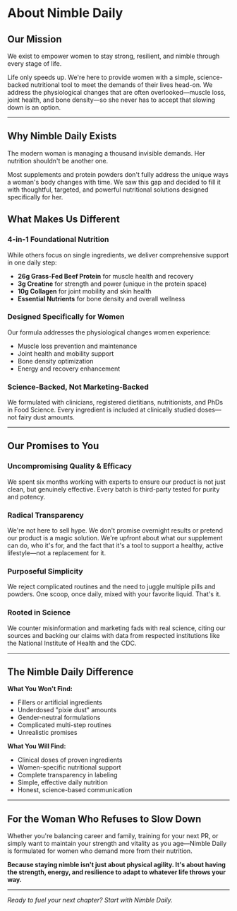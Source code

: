 # About Nimble Daily

## Our Mission

We exist to empower women to stay strong, resilient, and nimble through every stage of life.

Life only speeds up. We're here to provide women with a simple, science-backed nutritional tool to meet the demands of their lives head-on. We address the physiological changes that are often overlooked—muscle loss, joint health, and bone density—so she never has to accept that slowing down is an option.

---

## Why Nimble Daily Exists

The modern woman is managing a thousand invisible demands. Her nutrition shouldn't be another one.

Most supplements and protein powders don't fully address the unique ways a woman's body changes with time. We saw this gap and decided to fill it with thoughtful, targeted, and powerful nutritional solutions designed specifically for her.

## What Makes Us Different

### 4-in-1 Foundational Nutrition
While others focus on single ingredients, we deliver comprehensive support in one daily step:
- **26g Grass-Fed Beef Protein** for muscle health and recovery
- **3g Creatine** for strength and power (unique in the protein space)
- **10g Collagen** for joint mobility and skin health
- **Essential Nutrients** for bone density and overall wellness

### Designed Specifically for Women
Our formula addresses the physiological changes women experience:
- Muscle loss prevention and maintenance
- Joint health and mobility support
- Bone density optimization
- Energy and recovery enhancement

### Science-Backed, Not Marketing-Backed
We formulated with clinicians, registered dietitians, nutritionists, and PhDs in Food Science. Every ingredient is included at clinically studied doses—not fairy dust amounts.

---

## Our Promises to You

### Uncompromising Quality & Efficacy
We spent six months working with experts to ensure our product is not just clean, but genuinely effective. Every batch is third-party tested for purity and potency.

### Radical Transparency
We're not here to sell hype. We don't promise overnight results or pretend our product is a magic solution. We're upfront about what our supplement can do, who it's for, and the fact that it's a tool to support a healthy, active lifestyle—not a replacement for it.

### Purposeful Simplicity
We reject complicated routines and the need to juggle multiple pills and powders. One scoop, once daily, mixed with your favorite liquid. That's it.

### Rooted in Science
We counter misinformation and marketing fads with real science, citing our sources and backing our claims with data from respected institutions like the National Institute of Health and the CDC.

---

## The Nimble Daily Difference

**What You Won't Find:**
- Fillers or artificial ingredients
- Underdosed "pixie dust" amounts
- Gender-neutral formulations
- Complicated multi-step routines
- Unrealistic promises

**What You Will Find:**
- Clinical doses of proven ingredients
- Women-specific nutritional support
- Complete transparency in labeling
- Simple, effective daily nutrition
- Honest, science-based communication

---

## For the Woman Who Refuses to Slow Down

Whether you're balancing career and family, training for your next PR, or simply want to maintain your strength and vitality as you age—Nimble Daily is formulated for women who demand more from their nutrition.

**Because staying nimble isn't just about physical agility. It's about having the strength, energy, and resilience to adapt to whatever life throws your way.**

---

*Ready to fuel your next chapter? Start with Nimble Daily.*